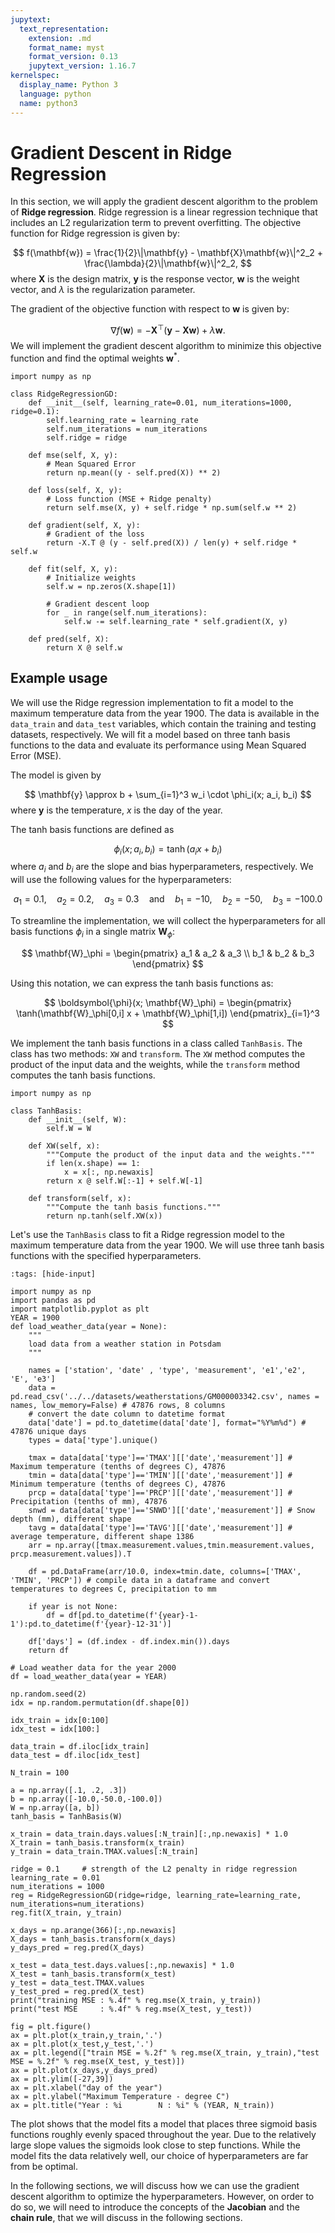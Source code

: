 ```yaml
---
jupytext:
  text_representation:
    extension: .md
    format_name: myst
    format_version: 0.13
    jupytext_version: 1.16.7
kernelspec:
  display_name: Python 3
  language: python
  name: python3
---
```

# Gradient Descent in Ridge Regression
In this section, we will apply the gradient descent algorithm to the problem of **Ridge regression**. Ridge regression is a linear regression technique that includes an L2 regularization term to prevent overfitting. The objective function for Ridge regression is given by:

$$
  f(\mathbf{w}) = \frac{1}{2}\|\mathbf{y} - \mathbf{X}\mathbf{w}\|^2_2 + \frac{\lambda}{2}\|\mathbf{w}\|^2_2,
$$
where $\mathbf{X}$ is the design matrix, $\mathbf{y}$ is the response vector, $\mathbf{w}$ is the weight vector, and $\lambda$ is the regularization parameter.

The gradient of the objective function with respect to $\mathbf{w}$ is given by:

$$
  \nabla f(\mathbf{w}) = -\mathbf{X}^\top(\mathbf{y} - \mathbf{X}\mathbf{w}) + \lambda\mathbf{w}.
$$ 
We will implement the gradient descent algorithm to minimize this objective function and find the optimal weights $\mathbf{w}^*$.

```{code-cell} ipython3
import numpy as np

class RidgeRegressionGD:
    def __init__(self, learning_rate=0.01, num_iterations=1000, ridge=0.1):
        self.learning_rate = learning_rate
        self.num_iterations = num_iterations
        self.ridge = ridge

    def mse(self, X, y):
        # Mean Squared Error
        return np.mean((y - self.pred(X)) ** 2)
    
    def loss(self, X, y):
        # Loss function (MSE + Ridge penalty)
        return self.mse(X, y) + self.ridge * np.sum(self.w ** 2)

    def gradient(self, X, y):
        # Gradient of the loss
        return -X.T @ (y - self.pred(X)) / len(y) + self.ridge * self.w

    def fit(self, X, y):
        # Initialize weights
        self.w = np.zeros(X.shape[1])
        
        # Gradient descent loop
        for _ in range(self.num_iterations):   
            self.w -= self.learning_rate * self.gradient(X, y)

    def pred(self, X):
        return X @ self.w
```

## Example usage

We will use the Ridge regression implementation to fit a model to the maximum temperature data from the year 1900. The data is available in the `data_train` and `data_test` variables, which contain the training and testing datasets, respectively. We will fit a model based on three tanh basis functions to the data and evaluate its performance using Mean Squared Error (MSE).

The model is given by

$$
  \mathbf{y} \approx b + \sum_{i=1}^3 w_i \cdot \phi_i(x; a_i, b_i) 
$$
where $\mathbf{y}$ is the temperature, $x$ is the day of the year.

The tanh basis functions are defined as

$$
  \phi_i(x; a_i, b_i) = \tanh(a_i x + b_i)
$$
where $a_i$ and $b_i$ are the slope and bias hyperparameters, respectively.
We will use the following values for the hyperparameters:

$$
  a_1 = 0.1, \quad a_2 = 0.2, \quad a_3 = 0.3 \quad \text{and} \quad  b_1 = -10, \quad b_2 = -50, \quad b_3 = -100.0
$$

To streamline the implementation, we will collect the hyperparameters for all basis functions $\phi_i$ in a single matrix $\mathbf{W}_\phi$:

$$
  \mathbf{W}_\phi = \begin{pmatrix}
    a_1 & a_2 & a_3 \\
    b_1 & b_2 & b_3
  \end{pmatrix}
$$

Using this notation, we can express the tanh basis functions as:

$$
  \boldsymbol{\phi}(x; \mathbf{W}_\phi) = 
  \begin{pmatrix}
  \tanh(\mathbf{W}_\phi[0,i] x + \mathbf{W}_\phi[1,i])
    \end{pmatrix}_{i=1}^3
$$

We implement the tanh basis functions in a class called `TanhBasis`. The class has two methods: `XW` and `transform`. The `XW` method computes the product of the input data and the weights, while the `transform` method computes the tanh basis functions.

```{code-cell} ipython3
import numpy as np

class TanhBasis:
    def __init__(self, W):
        self.W = W

    def XW(self, x):
        """Compute the product of the input data and the weights."""
        if len(x.shape) == 1:
            x = x[:, np.newaxis]
        return x @ self.W[:-1] + self.W[-1]

    def transform(self, x):
        """Compute the tanh basis functions."""
        return np.tanh(self.XW(x))
```

Let's use the `TanhBasis` class to fit a Ridge regression model to the maximum temperature data from the year 1900. We will use three tanh basis functions with the specified hyperparameters.

```{code-cell} ipython3
:tags: [hide-input]

import numpy as np
import pandas as pd
import matplotlib.pyplot as plt
YEAR = 1900
def load_weather_data(year = None):
    """
    load data from a weather station in Potsdam
    """

    names = ['station', 'date' , 'type', 'measurement', 'e1','e2', 'E', 'e3']
    data = pd.read_csv('../../datasets/weatherstations/GM000003342.csv', names = names, low_memory=False) # 47876 rows, 8 columns
    # convert the date column to datetime format
    data['date'] = pd.to_datetime(data['date'], format="%Y%m%d") # 47876 unique days
    types = data['type'].unique()

    tmax = data[data['type']=='TMAX'][['date','measurement']] # Maximum temperature (tenths of degrees C), 47876
    tmin = data[data['type']=='TMIN'][['date','measurement']] # Minimum temperature (tenths of degrees C), 47876
    prcp = data[data['type']=='PRCP'][['date','measurement']] # Precipitation (tenths of mm), 47876
    snwd = data[data['type']=='SNWD'][['date','measurement']] # Snow depth (mm), different shape
    tavg = data[data['type']=='TAVG'][['date','measurement']] # average temperature, different shape 1386
    arr = np.array([tmax.measurement.values,tmin.measurement.values, prcp.measurement.values]).T 

    df = pd.DataFrame(arr/10.0, index=tmin.date, columns=['TMAX', 'TMIN', 'PRCP']) # compile data in a dataframe and convert temperatures to degrees C, precipitation to mm

    if year is not None:
        df = df[pd.to_datetime(f'{year}-1-1'):pd.to_datetime(f'{year}-12-31')]
    
    df['days'] = (df.index - df.index.min()).days
    return df

# Load weather data for the year 2000
df = load_weather_data(year = YEAR)

np.random.seed(2)
idx = np.random.permutation(df.shape[0])

idx_train = idx[0:100]
idx_test = idx[100:]

data_train = df.iloc[idx_train]
data_test = df.iloc[idx_test]

N_train = 100

a = np.array([.1, .2, .3])
b = np.array([-10.0,-50.0,-100.0])
W = np.array([a, b])
tanh_basis = TanhBasis(W)

x_train = data_train.days.values[:N_train][:,np.newaxis] * 1.0
X_train = tanh_basis.transform(x_train)
y_train = data_train.TMAX.values[:N_train]

ridge = 0.1     # strength of the L2 penalty in ridge regression
learning_rate = 0.01
num_iterations = 1000
reg = RidgeRegressionGD(ridge=ridge, learning_rate=learning_rate, num_iterations=num_iterations)
reg.fit(X_train, y_train)

x_days = np.arange(366)[:,np.newaxis]
X_days = tanh_basis.transform(x_days)
y_days_pred = reg.pred(X_days)

x_test = data_test.days.values[:,np.newaxis] * 1.0
X_test = tanh_basis.transform(x_test)
y_test = data_test.TMAX.values
y_test_pred = reg.pred(X_test)
print("training MSE : %.4f" % reg.mse(X_train, y_train))
print("test MSE     : %.4f" % reg.mse(X_test, y_test))

fig = plt.figure()
ax = plt.plot(x_train,y_train,'.')
ax = plt.plot(x_test,y_test,'.')
ax = plt.legend(["train MSE = %.2f" % reg.mse(X_train, y_train),"test MSE = %.2f" % reg.mse(X_test, y_test)])
ax = plt.plot(x_days,y_days_pred)
ax = plt.ylim([-27,39])
ax = plt.xlabel("day of the year")
ax = plt.ylabel("Maximum Temperature - degree C")
ax = plt.title("Year : %i        N : %i" % (YEAR, N_train))
```
The plot shows that the model fits a model that places three sigmoid basis functions roughly evenly spaced throughout the year. Due to the relatively large slope values the sigmoids look close to step functions.
While the model fits the data relatively well, our choice of hyperparameters are far from be optimal. 

In the following sections, we will discuss how we can use the gradient descent algorithm to optimize the hyperparameters. However, on order to do so, we will need to introduce the concepts of the **Jacobian** and the **chain rule**, that we will discuss in the following sections.